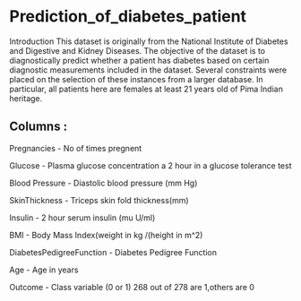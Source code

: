 # Prediction_of_diabetes_patient

Introduction
This dataset is originally from the National Institute of Diabetes and Digestive and Kidney Diseases. The objective of the dataset is to diagnostically predict whether a patient has diabetes based on certain diagnostic measurements included in the dataset. Several constraints were placed on the selection of these instances from a larger database. In particular, all patients here are females at least 21 years old of Pima Indian heritage.

## Columns :


 
Pregnancies - No of times pregnent

Glucose - Plasma glucose concentration a 2 hour in a glucose tolerance test

Blood Pressure - Diastolic blood pressure (mm Hg)

SkinThickness - Triceps skin fold thickness(mm)

Insulin - 2 hour serum insulin (mu U/ml)

BMI - Body Mass Index(weight in kg /(height in m^2)

DiabetesPedigreeFunction - Diabetes Pedigree Function

Age - Age in years

Outcome - Class variable (0 or 1) 268 out of 278 are 1,others are 0
